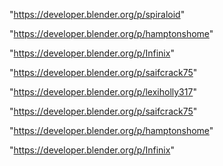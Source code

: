 "https://developer.blender.org/p/spiraloid"

"https://developer.blender.org/p/hamptonshome"

"https://developer.blender.org/p/Infinix"

"https://developer.blender.org/p/saifcrack75"

"https://developer.blender.org/p/lexiholly317"

 
"https://developer.blender.org/p/saifcrack75"


"https://developer.blender.org/p/hamptonshome"


"https://developer.blender.org/p/Infinix"


 
